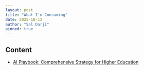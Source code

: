 ```yaml
---
layout: post
title: "What I'm Consuming"
date: 2025-10-12
author: "Sal Darji"
pinned: true
---
```


## Content

- [AI Playbook: Comprehensive Strategy for Higher Education](https://edtechmagazine.com/higher/article/2025/10/ai-playbook-comprehensive-strategy-higher-education-perfcon)
